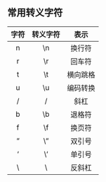 ## 常用转义字符

| 字符 | 转义字符 |   表示   |
| :--: | :------: | :------: |
|  n   |    \n    |  换行符  |
|  r   |    \r    |  回车符  |
|  t   |    \t    | 横向跳格 |
|  u   |    \u    | 编码转换 |
|  /   |    \/    |   斜杠   |
|  b   |    \b    |  退格符  |
|  f   |    \f    |  换页符  |
|  “   |    \“    |  双引号  |
|  ‘   |    \‘    |  单引号  |
|  \   |    \\    |  反斜杠  |
